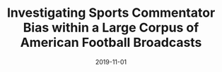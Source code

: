 ---
title: "Investigating Sports Commentator Bias within a Large Corpus of American Football Broadcasts"
collection: publications
permalink: 
excerpt: ''
date: 2019-11-01
venue: 'EMNLP'
paperurl: 'https://aclanthology.org/D19-1666'
citation: '[Investigating Sports Commentator Bias within a Large Corpus of American Football Broadcasts](https://aclanthology.org/D19-1666) (Merullo et al., EMNLP 2019)'
---